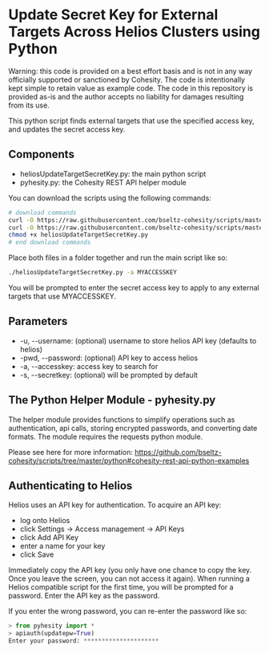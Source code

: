 # Update Secret Key for External Targets Across Helios Clusters using Python

Warning: this code is provided on a best effort basis and is not in any way officially supported or sanctioned by Cohesity. The code is intentionally kept simple to retain value as example code. The code in this repository is provided as-is and the author accepts no liability for damages resulting from its use.

This python script finds external targets that use the specified access key, and updates the secret access key.

## Components

* heliosUpdateTargetSecretKey.py: the main python script
* pyhesity.py: the Cohesity REST API helper module

You can download the scripts using the following commands:

```bash
# download commands
curl -O https://raw.githubusercontent.com/bseltz-cohesity/scripts/master/helios/python/heliosUpdateTargetSecretKey/heliosUpdateTargetSecretKey.py
curl -O https://raw.githubusercontent.com/bseltz-cohesity/scripts/master/python/pyhesity.py
chmod +x heliosUpdateTargetSecretKey.py
# end download commands
```

Place both files in a folder together and run the main script like so:

```bash
./heliosUpdateTargetSecretKey.py -a MYACCESSKEY
```

You will be prompted to enter the secret access key to apply to any external targets that use MYACCESSKEY.

## Parameters

* -u, --username: (optional) username to store helios API key (defaults to helios)
* -pwd, --password: (optional) API key to access helios
* -a, --accesskey: access key to search for
* -s, --secretkey: (optional) will be prompted by default

## The Python Helper Module - pyhesity.py

The helper module provides functions to simplify operations such as authentication, api calls, storing encrypted passwords, and converting date formats. The module requires the requests python module.

Please see here for more information: <https://github.com/bseltz-cohesity/scripts/tree/master/python#cohesity-rest-api-python-examples>

## Authenticating to Helios

Helios uses an API key for authentication. To acquire an API key:

* log onto Helios
* click Settings -> Access management -> API Keys
* click Add API Key
* enter a name for your key
* click Save

Immediately copy the API key (you only have one chance to copy the key. Once you leave the screen, you can not access it again). When running a Helios compatible script for the first time, you will be prompted for a password. Enter the API key as the password.

If you enter the wrong password, you can re-enter the password like so:

```python
> from pyhesity import *
> apiauth(updatepw=True)
Enter your password: *********************
```
